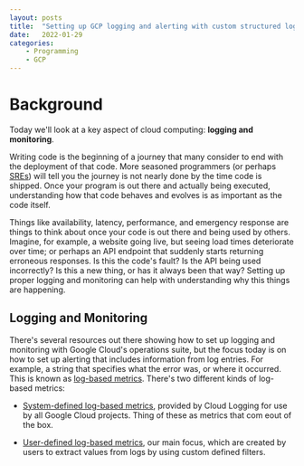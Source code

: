 ```yaml
---
layout: posts
title:  "Setting up GCP logging and alerting with custom structured logs"
date:   2022-01-29
categories: 
    - Programming
    - GCP
---
```


# Background

Today we'll look at a key aspect of cloud computing: **logging and monitoring**.

Writing code is the beginning of a journey that many consider to end with the deployment of that code. More seasoned programmers (or perhaps [SREs](https://sre.google/)) will tell you the journey is not nearly done by the time code is shipped. Once your program is out there and actually being executed, understanding how that code behaves and evolves is as important as the code itself.

Things like availability, latency, performance, and emergency response are things to think about once your code is out there and being used by others. Imagine, for example, a website going live, but seeing load times deteriorate over time; or perhaps an API endpoint that suddenly starts returning erroneous responses. Is this the code's fault? Is the API being used incorrectly? Is this a new thing, or has it always been that way? Setting up proper logging and monitoring can help with understanding why this things are happening.

## Logging and Monitoring

There's several resources out there showing how to set up logging and monitoring with Google Cloud's operations suite, but the focus today is on how to set up alerting that includes information from log entries. For example, a string that specifies what the error was, or where it occurred. This is known as [log-based metrics](https://cloud.google.com/logging/docs/logs-based-metrics). There's two different kinds of log-based metrics:

- [System-defined log-based metrics](https://cloud.google.com/logging/docs/logs-based-metrics#system_log-based_metrics), provided by Cloud Logging for use by all Google Cloud projects. Thing of these as metrics that com eout of the box.

- [User-defined log-based metrics](https://cloud.google.com/logging/docs/logs-based-metrics#user-metrics), our main focus, which are created by users to extract values from logs by using custom defined filters.





